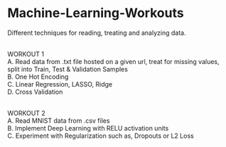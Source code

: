 # Machine-Learning-Workouts
Different techniques for reading, treating and analyzing data.

<br /> WORKOUT 1
<br /> A. Read data from .txt file hosted on a given url, treat for missing values, split into Train, Test & Validation Samples
<br /> B. One Hot Encoding
<br /> C. Linear Regression, LASSO, Ridge
<br /> D. Cross Validation


<br /> WORKOUT 2
<br /> A. Read MNIST data from .csv files
<br /> B. Implement Deep Learning with RELU activation units
<br /> C. Experiment with Regularization such as, Dropouts or L2 Loss
